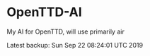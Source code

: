 # OpenTTD-AI
My AI for OpenTTD, will use primarily air

Latest backup: Sun Sep 22 08:24:01 UTC 2019
